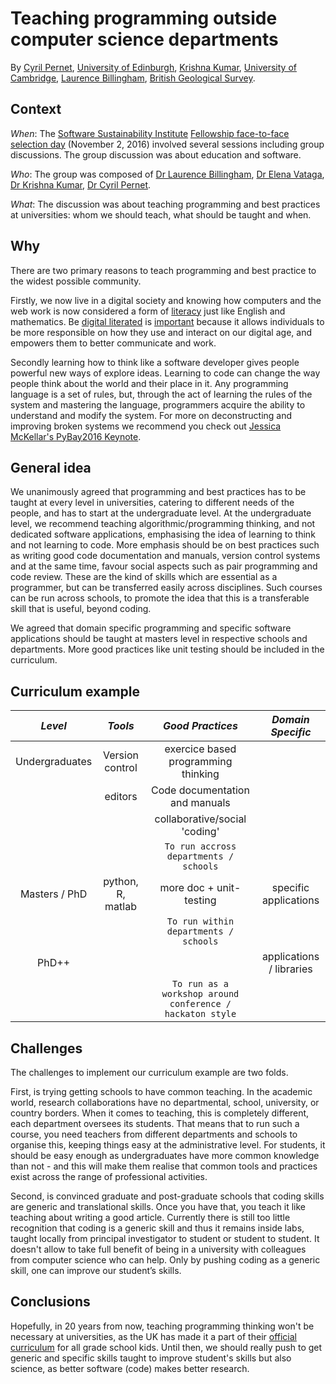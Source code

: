 # Teaching programming outside computer science departments

By [Cyril Pernet](https://www.software.ac.uk/fellows/cyril-pernet), [University of Edinburgh](http://www.ed.ac.uk/), [Krishna Kumar](https://www.software.ac.uk/fellows/krishna-kumar), [University of Cambridge](http://www.cam.ac.uk/), [Laurence Billingham](https://www.software.ac.uk/fellows/laurence-billingham), [British Geological Survey](http://www.bgs.ac.uk/).

## Context

_When_: The [Software Sustainability Institute](https://www.software.ac.uk/) [Fellowship face-to-face selection day](https://www.software.ac.uk/blog/2016-11-29-fellows-2017-face-face-selection-day) (November 2, 2016) involved several sessions including group discussions. The group discussion was about education and software.

_Who_: The group was composed of [Dr Laurence Billingham](https://www.software.ac.uk/fellows/laurence-billingham?_ga=1.121182797.437377340.1489057524), [Dr Elena Vataga](http://cmg.soton.ac.uk/people/ev1r09/), [Dr Krishna Kumar](https://www.software.ac.uk/fellows/krishna-kumar?_ga=1.121182797.437377340.1489057524), [Dr Cyril Pernet](https://www.software.ac.uk/fellows/cyril-pernet?_ga=1.121182797.437377340.1489057524).

_What_: The discussion was about teaching programming and best practices at universities: whom we should teach, what should be taught and when.

## Why

There are two primary reasons to teach programming and best practice to the widest possible community.

Firstly, we now live in a digital society and knowing how computers and the web work is now considered a form of [literacy](https://www.gov.uk/government/publications/government-digital-inclusion-strategy/government-digital-inclusion-strategy) just like English and mathematics. Be [digital literated](https://en.wikipedia.org/wiki/Digital_literacy) is [important](http://purposefultechnology.weebly.com/why-is-digital-literacy-important.html) because it allows individuals to be more responsible on how they use and interact on our digital age, and empowers them to better communicate and work.

Secondly learning how to think like a software developer gives people powerful new ways of explore ideas. Learning to code can change the way people think about the world and their place in it. Any programming language is a set of rules, but, through the act of learning the rules of the system and mastering the language, programmers acquire the ability to understand and modify the system. For more on deconstructing and improving broken systems we recommend you check out [Jessica McKellar's PyBay2016 Keynote](https://www.youtube.com/watch?v=9UnMZYMaosw).

## General idea

We unanimously agreed that programming and best practices has to be taught at every level in universities, catering to different needs of the people, and has to start at the undergraduate level. At the undergraduate level, we recommend teaching algorithmic/programming thinking, and not dedicated software applications, emphasising the idea of learning to think and not learning to code.  More emphasis should be on best practices such as writing good code documentation and manuals, version control systems and at the same time, favour social aspects such as pair programming and code review. These are the kind of skills which are essential as a programmer, but can be transferred easily across disciplines. Such courses can be run across schools, to promote the idea that this is a transferable skill that is useful, beyond coding.

We agreed that domain specific programming and specific software applications should be taught at masters level in respective schools and departments. More good practices like unit testing should be included in the curriculum.

## Curriculum example

|  *Level*       | *Tools*          | *Good Practices*                     | *Domain Specific*           |
|:--------------:|:----------------:|:------------------------------------:|:---------------------------:|
| Undergraduates | Version control  |  exercice based programming thinking |                             |
|                | editors          |   Code documentation and manuals     |                             |
|                |                  |  collaborative/social 'coding'       |                             |
|                |                  |    `To run accross departments / schools` 			 |
| Masters / PhD  | python, R, matlab |    more doc + unit-testing          |   specific applications     |
|		 |		    |`To run within departments / schools`                               |
| PhD++          |                  |                                      |  applications / libraries   |
|                |                  |`To run as a workshop around conference / hackaton style` 		 |

## Challenges

The challenges to implement our curriculum example are two folds.  

First, is trying getting schools to have common teaching. In the academic world, research collaborations have no departmental, school, university, or country borders. When it comes to teaching, this is completely different, each department oversees its students. That means that to run such a course, you need teachers from different departments and schools to organise this, keeping things easy at the administrative level. For students, it should be easy enough as undergraduates have more common knowledge than not - and this will make them realise that common tools and practices exist across the range of professional activities.  

Second, is convinced graduate and post-graduate schools that coding skills are generic and translational skills. Once you have that, you teach it like teaching about writing a good article. Currently there is still too little recognition that coding is a generic skill and thus it remains inside labs, taught locally from principal investigator to student or student to student. It doesn't allow to take full benefit of being in a university with colleagues from computer science who can help. Only by pushing coding as a generic skill, one can improve our student’s skills.


## Conclusions

Hopefully, in 20 years from now, teaching programming thinking won't be necessary at universities, as the UK has made it a part of their [official curriculum](http://www.computingatschool.org.uk/) for all grade school kids. Until then, we should really push to get generic and specific skills taught to improve student's skills but also science, as better software (code) makes better research.
